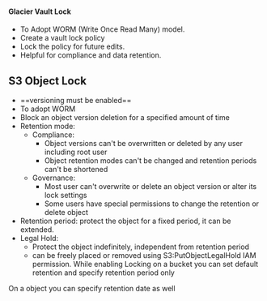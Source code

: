 
#### Glacier Vault Lock
- To Adopt WORM (Write Once Read Many) model.
- Create a vault lock policy 
- Lock the policy for future edits.
- Helpful for compliance and data retention.

## S3 Object Lock
- ==versioning must be enabled==
- To adopt WORM
- Block an object version deletion for a specified amount of time 
- Retention mode:
	- Compliance: 
		- Object versions can't be overwritten or deleted by any user including root user
		- Object retention modes can't be changed and retention periods can't be shortened
	- Governance: 
		- Most user can't overwrite or delete an object version or alter its lock settings 
		- Some users have special permissions to change the retention or delete object
- Retention period: protect the object for a fixed period, it can be extended. 
- Legal Hold: 
	- Protect the object indefinitely, independent from retention period
	- can be freely placed or removed using S3:PutObjectLegalHold IAM permission.
While enabling Locking on a bucket you can set default retention and specify retention period only 

On a object you can specify retention date as well